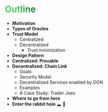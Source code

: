 # Outline
- **Motivation**
- **Types of Oracles**
- **Trust Model**
  * Centralized
  * Decentralized
    - Trust minimization
- **Design Pattern**
- **Centralized: Provable**
- **Decentralized: Chain Link**
  * Goals
  * Security Model
  * Decentralized Services enabled by DON
  * Examples
  * A Case Study: Trader Joes
- **Where to go from here**
- **Enter the rabbit hole** 🕳 🐇

<style>
h1 {
  background-color: #39b62b;
  background-image: linear-gradient(45deg, #4ed462 10%, #148c2e 20%);
  background-size: 100%;
  -webkit-background-clip: text;
  -moz-background-clip: text;
  -webkit-text-fill-color: transparent;
  -moz-text-fill-color: transparent;
}
</style>
